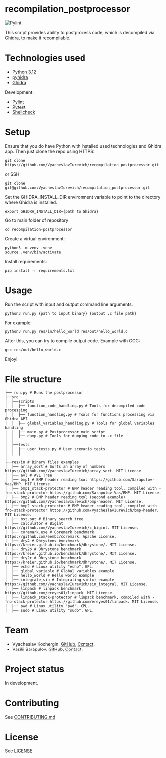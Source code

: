 # recompilation_postprocessor
![Pylint](https://github.com/VyacheslavIurevich/recompilation_postprocessor/actions/workflows/pylint.yml/badge.svg)

This script provides ability to postprocess code, which is decompiled via Ghidra, to make it recompilable.
# Technologies used
* [Python 3.12](https://www.python.org/)
* [pyhidra](https://github.com/dod-cyber-crime-center/pyhidra)
* [Ghidra](https://github.com/NationalSecurityAgency/ghidra)

Development:
* [Pylint](https://www.pylint.org/)
* [Pytest](https://docs.pytest.org/en/stable/)
* [Shellcheck](https://www.shellcheck.net/)
# Setup
Ensure that you do have Python with installed used technologies and Ghidra app. 
Then just clone the repo 
using HTTPS:
```shell
git clone https://github.com/VyacheslavIurevich/recompilation_postprocessor.git
```
or SSH:
```shell
git clone git@github.com:VyacheslavIurevich/recompilation_postprocessor.git
```
Set the GHIDRA_INSTALL_DIR environment variable to point to the directory where Ghidra is installed.
```shell
export GHIDRA_INSTALL_DIR={path to Ghidra}
```
Go to main folder of repository
```shell
cd recompilation-postprocessor
```
Create a virtual environment:
```shell
python3 -m venv .venv
source .venv/bin/activate
```
Install requirements:
```shell
pip install -r requirements.txt
```
# Usage
Run the script with input and output command line arguments.
```shell
python3 run.py {path to input binary} {output .c file path}
```
For example: 
```shell
python3 run.py res/in/hello_world res/out/hello_world.c
```
After this, you can try to compile output code. Example with GCC:
```shell
gcc res/out/hello_world.c
```
Enjoy!
# File structure
```
├── run.py # Runs the postprocessor
├──src
│  ├──scripts
│  │  ├── function_code_handling.py # Tools for decompiled code processing
│  │  ├── function_handling.py # Tools for functions processing via Ghidra API
│  │  ├── global_variables_handling.py # Tools for global variables handling
│  │  ├── main.py # Postprocessor main script
│  │  ├── dump.py # Tools for dumping code to .c file
│  │
│  ├──tests
│  │  ├── user_tests.py # User scenario tests
│  │  │
│
├──res/in # Binary files examples
│  ├── array_sort # Sorts an array of numbers https://github.com/VyacheslavIurevich/array_sort. MIT License
│  ├── avl # AVL Tree
│  ├── bmp1 # BMP header reading tool https://github.com/Sarapulov-Vas/BMP. MIT License.
│  ├── bmp1_stack-protector # BMP header reading tool, compiled with -fno-stack-protector https://github.com/Sarapulov-Vas/BMP. MIT License.
│  ├── bmp2 # BMP header reading tool (second example) https://github.com/VyacheslavIurevich/bmp-header. MIT License.
│  ├── bmp2_stack-protector # BMP header reading tool, compiled with -fno-stack-protector https://github.com/VyacheslavIurevich/bmp-header. MIT License.
│  ├── bst.out # Binary search tree
│  ├── calculator # Bigint https://github.com/VyacheslavIurevich/c_bigint. MIT License.
│  ├── coremark.exe # Coremark benchmark https://github.com/eembc/coremark. Apache License.
│  ├── dry2 # Dhrystone benchmark https://kreier.github.io/benchmark/dhrystone/. MIT License.
│  ├── dry2o # Dhrystone benchmark https://kreier.github.io/benchmark/dhrystone/. MIT License.
│  ├── dry2r # Dhrystone benchmark https://kreier.github.io/benchmark/dhrystone/. MIT License.
│  ├── echo # Linux utility "echo". GPL.
│  ├── global_variable # Global variables example
│  ├── hello_world # Hello world example
│  ├── integrate_sin # Integrating sin(x) example https://github.com/VyacheslavIurevich/sin_integral. MIT License.
│  ├── linpack # linpack benchmark https://github.com/ereyes01/linpack. MIT License.
│  ├── linpack_stack-protector # linpack benchmark, compiled with -fno-stack-protector https://github.com/ereyes01/linpack. MIT License.
│  ├── pwd # Linux utility "pwd". GPL.
│  ├── sudo # Linux utility "sudo". GPL.
```
# Team
* Vyacheslav Kochergin. [GitHub](https://github.com/VyacheslavIurevich), [Contact](https://t.me/se4life).
* Vasilii Sarapulov. [GitHub](https://github.com/Sarapulov-Vas), [Contact](https://t.me/sarpaulov).
# Project status
In development.
# Contributing
See [CONTRIBUTING.md](./CONTRIBUTING.md)
# License
See [LICENSE](./LICENSE)
